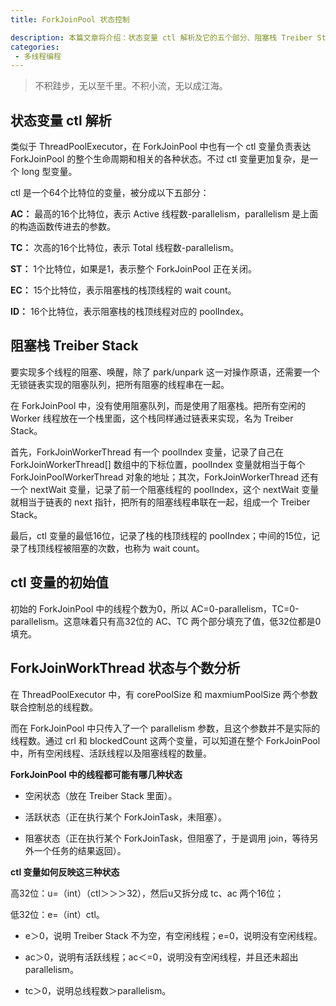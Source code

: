 ```yaml
---
title: ForkJoinPool 状态控制

description: 本篇文章将介绍：状态变量 ctl 解析及它的五个部分、阻塞栈 Treiber Stack、ctl 变量的初始值、ForkJoinWorkThread 状态与个数分析
categories:
 - 多线程编程
---
```


> 不积跬步，无以至千里。不积小流，无以成江海。

## 状态变量 ctl 解析

类似于 ThreadPoolExecutor，在 ForkJoinPool 中也有一个 ctl 变量负责表达 ForkJoinPool 的整个生命周期和相关的各种状态。不过 ctl 变量更加复杂，是一个 long 型变量。

ctl 是一个64个比特位的变量，被分成以下五部分：

**AC：** 最高的16个比特位，表示 Active 线程数-parallelism，parallelism 是上面的构造函数传进去的参数。

**TC：** 次高的16个比特位，表示 Total 线程数-parallelism。

**ST：** 1个比特位，如果是1，表示整个 ForkJoinPool 正在关闭。

**EC：** 15个比特位，表示阻塞栈的栈顶线程的 wait count。

**ID：** 16个比特位，表示阻塞栈的栈顶线程对应的 poolIndex。

## 阻塞栈 Treiber Stack

要实现多个线程的阻塞、唤醒，除了 park/unpark 这一对操作原语，还需要一个无锁链表实现的阻塞队列，把所有阻塞的线程串在一起。

在 ForkJoinPool 中，没有使用阻塞队列，而是使用了阻塞栈。把所有空闲的 Worker 线程放在一个栈里面，这个栈同样通过链表来实现，名为 Treiber Stack。

首先，ForkJoinWorkerThread 有一个 poolIndex 变量，记录了自己在 ForkJoinWorkerThread[] 数组中的下标位置，poolIndex 变量就相当于每个 ForkJoinPoolWorkerThread 对象的地址；其次，ForkJoinWorkerThread 还有一个 nextWait 变量，记录了前一个阻塞线程的 poolIndex，这个 nextWait 变量就相当于链表的 next 指针，把所有的阻塞线程串联在一起，组成一个 Treiber Stack。

最后，ctl 变量的最低16位，记录了栈的栈顶线程的 poolIndex；中间的15位，记录了栈顶线程被阻塞的次数，也称为 wait count。

## ctl 变量的初始值

初始的 ForkJoinPool 中的线程个数为0，所以 AC=0-parallelism，TC=0-parallelism。这意味着只有高32位的 AC、TC 两个部分填充了值，低32位都是0填充。

## ForkJoinWorkThread 状态与个数分析

在 ThreadPoolExecutor 中，有 corePoolSize 和 maxmiumPoolSize 两个参数联合控制总的线程数。

而在 ForkJoinPool 中只传入了一个 parallelism 参数，且这个参数并不是实际的线程数。通过 crl 和 blockedCount 这两个变量，可以知道在整个 ForkJoinPool 中，所有空闲线程、活跃线程以及阻塞线程的数量。

**ForkJoinPool 中的线程都可能有哪几种状态**

- 空闲状态（放在 Treiber Stack 里面）。

- 活跃状态（正在执行某个 ForkJoinTask，未阻塞）。

- 阻塞状态（正在执行某个 ForkJoinTask，但阻塞了，于是调用 join，等待另外一个任务的结果返回）。

**ctl 变量如何反映这三种状态**

高32位：u=（int）（ctl＞＞＞32），然后u又拆分成 tc、ac 两个16位；

低32位：e=（int）ctl。

- e＞0，说明 Treiber Stack 不为空，有空闲线程；e=0，说明没有空闲线程。

- ac＞0，说明有活跃线程；ac＜=0，说明没有空闲线程，并且还未超出 parallelism。

- tc＞0，说明总线程数＞parallelism。